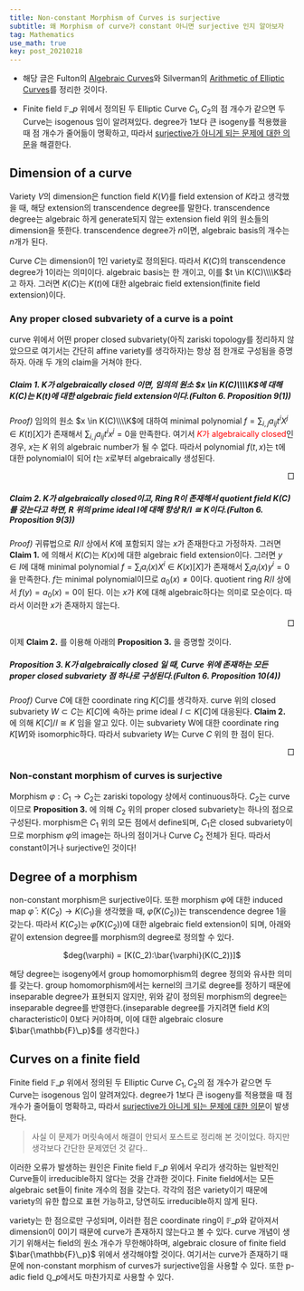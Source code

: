```yaml
---
title: Non-constant Morphism of Curves is surjective
subtitle: 왜 Morphism of curve가 constant 아니면 surjective 인지 알아보자
tag: Mathematics
use_math: true
key: post_20210218
---
```


* 해당 글은 Fulton의 [Algebraic Curves](http://www.math.lsa.umich.edu/~wfulton/CurveBook.pdf)와 Silverman의 [Arithmetic of Elliptic Curves](https://www.springer.com/gp/book/9780387094939)를 정리한 것이다.

* Finite field $\mathbb{F}\_p$ 위에서 정의된 두 Elliptic Curve $C_1, C_2$의 점 개수가 같으면 두 Curve는 isogenous 임이 알려져있다. degree가 1보다 큰 isogeny를 적용했을 때 점 개수가 줄어듦이 명확하고, 따라서 [surjective가 아니게 되는 문제에 대한 의문](https://math.stackexchange.com/questions/2969598/if-isogenous-elliptic-curves-have-equal-numbers-of-points-how-can-isogenies-hav)을 해결한다.

## Dimension of a curve

Variety $V$의 dimension은 function field $K(V)$를 field extension of $K$라고 생각했을 때, 해당 extension의 transcendence degree를 말한다. transcendence degree는 algebraic 하게 generate되지 않는 extension field 위의 원소들의 dimension을 뜻한다. transcendence degree가 $n$이면, algebraic basis의 개수는 $n$개가 된다.

Curve $C$는 dimension이 1인 variety로 정의된다. 따라서 $K(C)$의 transcendence degree가 1이라는 의미이다. algebraic basis는 한 개이고, 이를 $t \in K(C)\\\\K$라고 하자. 그러면 $K(C)$는 $K(t)$에 대한 algebraic field extension(finite field extension)이다.

### Any proper closed subvariety of a curve is a point

curve 위에서 어떤 proper closed subvariety(아직 zariski topology를 정리하지 않았으므로 여기서는 간단히 affine variety를 생각하자)는 항상 점 한개로 구성됨을 증명하자. 아래 두 개의 claim을 거쳐야 한다.

##### Claim 1. $K$가 algebraically closed 이면, 임의의 원소 $x \in K(C)\\\\K$에 대해 $K(C)$는 $K(t)$에 대한 algebraic field extension이다.(Fulton 6. Proposition 9(1))

_Proof)_ 임의의 원소 $x \in K(C)\\\\K$에 대하여 minimal polynomial $f = \sum_{i,j} a_{ij} t^i X^j \in K(t)[X]$가 존재해서 $\sum_{i,j} a_{ij} t^i x^j = 0$을 만족한다. 여기서 <font color='red'>$K$가 algebraically closed</font>인 경우, $x$는 $K$ 위의 algebraic number가 될 수 없다. 따라서 polynomial $f(t,x)$는 t에 대한 polynomial이 되어 $t$는 $x$로부터 algebraically 생성된다.

<div style="text-align: right">□</div>

##### Claim 2. $K$가 algebraically closed이고, Ring $R$이 존재해서 quotient field $K(C)$를 갖는다고 하면, $R$ 위의 prime ideal $I$에 대해 항상 $R/I \cong K$이다.(Fulton 6. Proposition 9(3))

_Proof)_ 귀류법으로 $R/I$ 상에서 $K$에 포함되지 않는 $x$가 존재한다고 가정하자. 그러면 **Claim 1.** 에 의해서 $K(C)$는 $K(x)$에 대한 algebraic field extension이다. 그러면 $y \in I$에 대해 minimal polynomial $f = \sum_{i} a_{i}(x)X^i \in K(x)[X]$가 존재해서 $\sum_{i} a_{i}(x) y^i = 0$을 만족한다. 
$f$는 minimal polynomial이므로 $a_0(x) \neq 0$이다. quotient ring $R/I$ 상에서 $f(y) = a_0(x) = 0$이 된다. 이는 $x$가 $K$에 대해 algebraic하다는 의미로 모순이다. 따라서 이러한 $x$가 존재하지 않는다. 

<div style="text-align: right">□</div>

이제 **Claim 2.** 를 이용해 아래의 **Proposition 3.** 을 증명할 것이다.

##### Proposition 3. $K$가 algebraically closed 일 때, Curve 위에 존재하는 모든 proper closed subvariety 점 하나로 구성된다.(Fulton 6. Proposition 10(4))

_Proof)_ Curve $C$에 대한 coordinate ring $K[C]$를 생각하자. curve 위의 closed subvariety $W \subset C$는 $K[C]$에 속하는 prime ideal $I \subset K[C]$에 대응된다. **Claim 2.** 에 의해 $K[C]/I \cong K$ 임을 알고 있다. 이는 subvariety W에 대한 coordinate ring $K[W]$와 isomorphic하다. 따라서 subvariety $W$는 Curve $C$ 위의 한 점이 된다.

<div style="text-align: right">□</div>

### Non-constant morphism of curves is surjective 

Morphism $\varphi: C_1 \rightarrow C_2$는 zariski topology 상에서 continuous하다. $C_2$는 curve이므로 **Proposition 3.** 에 의해 $C_2$ 위의 proper closed subvariety는 하나의 점으로 구성된다. morphism은 $C_1$ 위의 모든 점에서 define되며, $C_1$은 closed subvariety이므로 morphism $\varphi$의 image는 하나의 점이거나 Curve $C_2$ 전체가 된다. 따라서 constant이거나 surjective인 것이다!

## Degree of a morphism

non-constant morphism은 surjective이다. 또한 morphism $\varphi$에 대한 induced map $\bar{\varphi}: K(C_2) \rightarrow K(C_1)$을 생각했을 때, $\bar{\varphi}(K(C_2))$는 transcendence degree 1을 갖는다. 따라서 $K(C_2)$는 $\bar{\varphi}(K(C_2))$에 대한 algebraic field extension이 되며, 아래와 같이 extension degree를 morphism의 degree로 정의할 수 있다.

<center>$deg(\varphi) = [K(C_2):\bar{\varphi}(K(C_2))]$</center>

해당 degree는 isogeny에서 group homomorphism의 degree 정의와 유사한 의미를 갖는다. group homomorphism에서는 kernel의 크기로 degree를 정하기 때문에 inseparable degree가 표현되지 않지만, 위와 같이 정의된 morphism의 degree는 inseparable degree를 반영한다.(inseparable degree를 가지려면 field $K$의 characteristic이 0보다 커야하며, 이에 대한 algebraic closure $\bar{\mathbb{F}\_p}$를 생각한다.)

## Curves on a finite field

Finite field $\mathbb{F}\_p$ 위에서 정의된 두 Elliptic Curve $C_1, C_2$의 점 개수가 같으면 두 Curve는 isogenous 임이 알려져있다. degree가 1보다 큰 isogeny를 적용했을 때 점 개수가 줄어듦이 명확하고, 따라서 [surjective가 아니게 되는 문제에 대한 의문](https://math.stackexchange.com/questions/2969598/if-isogenous-elliptic-curves-have-equal-numbers-of-points-how-can-isogenies-hav)이 발생한다.

 > 사실 이 문제가 머릿속에서 해결이 안되서 포스트로 정리해 본 것이었다. 하지만 생각보다 간단한 문제였던 것 같다..

이러한 오류가 발생하는 원인은 Finite field $\mathbb{F}\_p$ 위에서 우리가 생각하는 일반적인 Curve들이 irreducible하지 않다는 것을 간과한 것이다. Finite field에서는 모든 algebraic set들이 finite 개수의 점을 갖는다. 각각의 점은 variety이기 때문에 variety의 유한 합으로 표현 가능하고, 당연히도 irreducible하지 않게 된다.

variety는 한 점으로만 구성되며, 이러한 점은 coordinate ring이 $\mathbb{F}\_p$와 같아져서 dimension이 0이기 때문에 curve가 존재하지 않는다고 볼 수 있다. curve 개념이 생기기 위해서는 field의 원소 개수가 무한해야하며, algebraic closure of finite field $\bar{\mathbb{F}\_p}$ 위에서 생각해야할 것이다. 여기서는 curve가 존재하기 때문에 non-constant morphism of curves가 surjective임을 사용할 수 있다.
또한 p-adic field $\mathbb{Q}\_p$에서도 마찬가지로 사용할 수 있다.